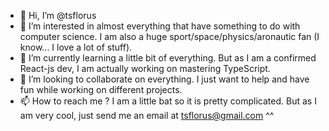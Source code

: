 - 👋 Hi, I’m @tsflorus
- 👀 I’m interested in almost everything that have something to do with computer science. I am also a huge sport/space/physics/aronautic fan (I know... I love a lot of stuff).
- 🌱 I’m currently learning a little bit of everything. But as I am a confirmed React-js dev, I am actually working on mastering TypeScript.
- 💞️ I’m looking to collaborate on everything. I just want to help and have fun while working on different projects.
- 📫 How to reach me ? I am a little bat so it is pretty complicated. But as I am very cool, just send me an email at tsflorus@gmail.com ^^

<!---
tsflorus/tsflorus is a ✨ special ✨ repository because its `README.md` (this file) appears on your GitHub profile.
You can click the Preview link to take a look at your changes.
--->
